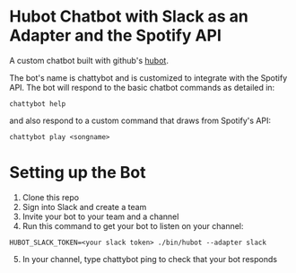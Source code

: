 # Hubot Chatbot with Slack as an Adapter and the Spotify API

A custom chatbot built with github's [hubot](https://hubot.github.com/). 

The bot's name is chattybot and is customized to integrate with the Spotify API. The bot will respond to the basic chatbot commands as detailed in:

```
chattybot help
```

and also respond to a custom command that draws from Spotify's API:

```
chattybot play <songname>
```

# Setting up the Bot

1. Clone this repo
2. Sign into Slack and create a team
3. Invite your bot to your team and a channel
4. Run this command to get your bot to listen on your channel:
```
HUBOT_SLACK_TOKEN=<your slack token> ./bin/hubot --adapter slack
```
5. In your channel, type chattybot ping to check that your bot responds